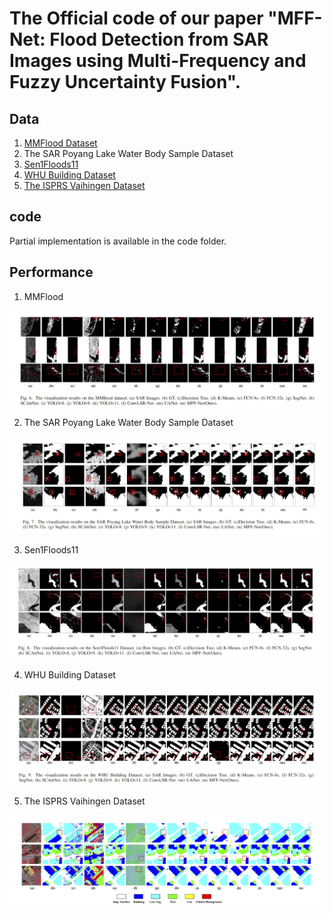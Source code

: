 # The Official  code of our paper "MFF-Net: Flood Detection from SAR Images using Multi-Frequency and Fuzzy Uncertainty Fusion".



## Data

1. [MMFlood Dataset](https://ieee-dataport.org/documents/mmflood-multimodal-dataset-flood-delineation-satellite-imagery)
2. The SAR Poyang Lake Water Body Sample Dataset
3. [Sen1Floods11](https://github.com/cloudtostreet/Sen1Floods11)
4. [WHU Building Dataset](https://study.rsgis.whu.edu.cn/pages/download/building_dataset.html)
5. [The ISPRS Vaihingen Dataset](https://www.isprs.org/resources/datasets/benchmarks/UrbanSemLab/default.aspx)

## code

Partial implementation is available in the code folder.  

## Performance

1. MMFlood

![](MFF-Net/picture/MMFlood_result.png)

2. The SAR Poyang Lake Water Body Sample Dataset

![](MFF-Net/picture/poyanghu.png)

3. Sen1Floods11

![](MFF-Net/picture/Sen1Floods11.png)

4. WHU Building Dataset

![](MFF-Net/picture/WUH.png)

5. The ISPRS Vaihingen Dataset

![](MFF-Net/picture/ISPRS.png)
